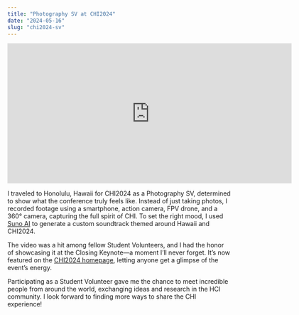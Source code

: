 ```yaml
---
title: "Photography SV at CHI2024"
date: "2024-05-16"
slug: "chi2024-sv"
---
```


<iframe
  height='315'
  width='640'
  src='https://www.youtube.com/watch?v=nvWRn77DlWA'
  title='Catching Waves at CHI - CHI 2024 recap in Keynote'
  frameborder='0'
  allow='accelerometer; autoplay; clipboard-write; encrypted-media; gyroscope; picture-in-picture'
  allowfullscreen
  className='w-full'
></iframe>

I traveled to Honolulu, Hawaii for CHI2024 as a Photography SV, determined to show what the conference truly feels like. Instead of just taking photos, I recorded footage using a smartphone, action camera, FPV drone, and a 360° camera, capturing the full spirit of CHI. To set the right mood, I used [Suno AI](https://suno.ai/) to generate a custom soundtrack themed around Hawaii and CHI2024.

The video was a hit among fellow Student Volunteers, and I had the honor of showcasing it at the Closing Keynote—a moment I’ll never forget. It’s now featured on the [CHI2024 homepage](https://chi2024.acm.org/), letting anyone get a glimpse of the event’s energy.

Participating as a Student Volunteer gave me the chance to meet incredible people from around the world, exchanging ideas and research in the HCI community. I look forward to finding more ways to share the CHI experience!
